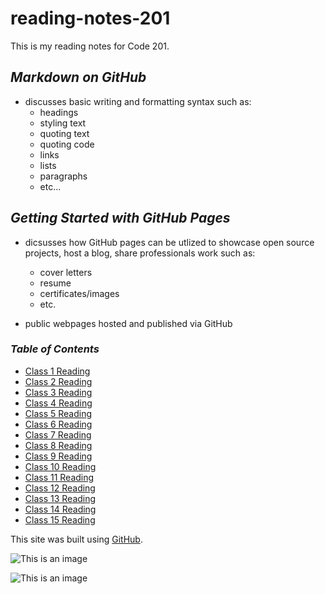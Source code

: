 # reading-notes-201
This is my reading notes for Code 201.

## *Markdown on GitHub*

- discusses basic writing and formatting syntax such as:
  - headings
  - styling text
  - quoting text
  - quoting code
  - links
  - lists
  - paragraphs
  - etc...


## *Getting Started with GitHub Pages*

- dicsusses how GitHub pages can be utlized to showcase open source projects, host a blog, share professionals work such as:
  - cover letters
  - resume
  - certificates/images
  - etc.
  
- public webpages hosted and published via GitHub


### *Table of Contents*

- [Class 1 Reading](class1.md)      
- [Class 2 Reading](class2.md)
- [Class 3 Reading](class3.md)
- [Class 4 Reading](class4.md)
- [Class 5 Reading](class5.md)
- [Class 6 Reading](class6.md)
- [Class 7 Reading](class7.md)
- [Class 8 Reading](class8.md)
- [Class 9 Reading](class9.md)
- [Class 10 Reading](class10.md)
- [Class 11 Reading](class11.md)
- [Class 12 Reading](class12.md)
- [Class 13 Reading](class13.md)
- [Class 14 Reading](class14.md)
- [Class 15 Reading](class15.md)

This site was built using [GitHub](https://github.com/).



![This is an image](https://www.google.com/url?sa=i&url=https%3A%2F%2Fresynth1943.net%2Fgithub-source-code-leak%2F&psig=AOvVaw3OwA83alznJL7YrqaDP-Dc&ust=1666829563940000&source=images&cd=vfe&ved=0CAwQjRxqFwoTCMiPj5LO_PoCFQAAAAAdAAAAABAJ)

![This is an image](https://myoctocat.com/assets/images/base-octocat.svg)
